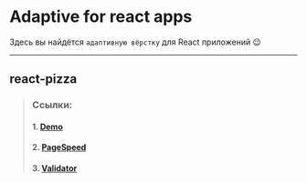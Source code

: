 # Adaptive for react apps
Здесь вы найдётся `адаптивную вёрстку` для React приложений &#128521;
***

## react-pizza
> ### Ссылки:
> #### 1. [Demo](https://tmp-react-pizza.netlify.app, 'Demo App')
> #### 2. [PageSpeed](https://pagespeed.web.dev/report?url=https%3A%2F%2Ftmp-react-pizza.netlify.app 'Page Speed')
> #### 3. [Validator](https://validator.w3.org/nu/?doc=http%3A%2F%2Ftmp-react-pizza.netlify.app%2F 'Validator W3')